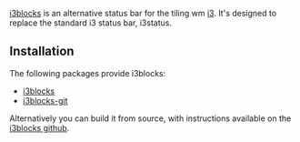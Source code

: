 [i3blocks](http://vivien.github.io/i3blocks) is an alternative status bar for the tiling wm [i3](/index.php/I3 "I3"). It's designed to replace the standard i3 status bar, i3status.

## Installation

The following packages provide i3blocks:

*   [i3blocks](https://www.archlinux.org/packages/?name=i3blocks)
*   [i3blocks-git](https://aur.archlinux.org/packages/i3blocks-git/)

Alternatively you can build it from source, with instructions available on the [i3blocks github](https://github.com/vivien/i3blocks).